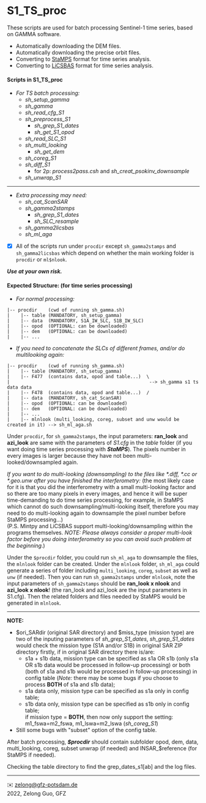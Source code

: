 # S1_TS_proc #

These scripts are used for batch processing Sentinel-1 time series, based on GAMMA software.

- Automatically downloading the DEM files.
- Automatically downloading the precise orbit files.
- Converting to [StaMPS](https://github.com/dbekaert/StaMPS) format for time series analysis.
- Converting to [LiCSBAS](https://github.com/yumorishita/LiCSBAS) format for time series analysis.

#### Scripts in S1_TS_proc ####
- *For TS batch processing:*
  - *sh_setup_gamma*
  - *sh_gamma*
  - *sh_read_cfg_S1*
  - *sh_preprocess_S1*  
    - *sh_grep_S1_dates*
    - *sh_get_S1_opod*
  - *sh_read_SLC_S1*
  - *sh_multi_looking*  
    - *sh_get_dem*
  - *sh_coreg_S1*
  - *sh_diff_S1*
    - for 2p: *process2pass.csh* and *sh_creat_psokinv_downsample*
  - *sh_unwrap_S1*  

---

- *Extra processing may need:*
  - *sh_cat_ScanSAR*
  - *sh_gamma2stamps*  
    - *sh_grep_S1_dates*
    - *sh_SLC_resample*
  - *sh_gamma2licsbas*
  - *sh_ml_aga*  
    
- [x]  All of the scripts run under `procdir` except `sh_gamma2stamps` and `sh_gamma2licsbas` which depend on whether the main working folder is `procdir` or `ml$nlook`.

***Use at your own risk.***

#### Expected Structure: (for time series processing) ####
- *For normal processing:*  
```
|-- procdir    (cwd of running sh_gamma.sh)
|    |-- table (MANDATORY, sh_setup_gamma)   
|    |-- data  (MANDATORY, S1A_IW_SLC, S1B_IW_SLC)  
|    |-- opod  (OPTIONAL: can be downloaded)  
|    |-- dem   (OPTIONAL: can be downloaded)  
|    |-- ...  
```
- *If you need to concatenate the SLCs of different frames, and/or do multilooking again:*  
```
|-- procdir    (cwd of running sh_gamma.sh)
|    |-- table (MANDATORY, sh_setup_gamma)   
|    |-- F477  (contains data, opod and table...)  \  
|                                                   --> sh_gamma s1 ts data data   
|    |-- F478  (contains data, opod and table...)  /  
|    |-- data  (MANDATORY, sh_cat_ScanSAR)   
|    |-- opod  (OPTIONAL: can be downloaded)  
|    |-- dem   (OPTIONAL: can be downloaded)  
|    |-- ...
|    |-- mlnlook (multi_looking, coreg, subset and unw would be created in it) --> sh_ml_aga.sh  
```
  Under `procdir`, for `sh_gamma2stamps`, the input parameters: **ran_look** and **azi_look** are same with the parameters of *S1.cfg* in the *table* folder (if you want doing time series processing with ***StaMPS***). The pixels number in every images is larger because they have not been multi-looked/downsampled again.


*If you want to do multi-looking (downsampling) to the files like \*.diff, \*.cc or \*.geo.unw after you have finished the interferometry:* (the most likely case for it is that you did the interferometry with a small multi-looking factor and so there are too many pixels in every images, and hence it will be super time-demanding to do time series processing, for example, in StaMPS which cannot do such downsampling/multi-looking itself, therefore you may need to do multi-looking again to downsample the pixel number before StaMPS processing...)  
(P.S. Mintpy and LiCSBAS support multi-looking/downsampling within the programs themselves. *NOTE: Please always consider a proper multi-look factor before you doing interferometry so you can avoid such problem at the beginning*.)  

Under the `$procdir` folder, you could run `sh_ml_aga` to downsample the files, the `mlnlook` folder can be created. Under the `mlnlook` folder, `sh_ml_aga` could generate a series of folder including `multi_looking`, `coreg`, `subset` as well as `unw` (if needed). Then you can run `sh_gamma2stamps` under `mlnlook`, note the input parameters of `sh_gamma2stamps` should be **ran_look x nlook** and **azi_look x nlook**! (the ran_look and azi_look are the input parameters in S1.cfg). Then the related folders and files needed by StaMPS would be generated in `mlnlook`.

-------

**NOTE:**  
- \$ori_SARdir (original SAR directory) and \$miss_type (mission type) are two of the inputing parameters of *sh_grep_S1_dates*, *sh_grep_S1_dates* would check the mission type (S1A and/or S1B) in original SAR ZIP directory firstly, if in original SAR directory there is/are:  
  - s1a + s1b data, mission type can be specified as s1a OR s1b (only s1a OR s1b data would be processed in follow-up processing) or both (both of s1a and s1b would be processed in follow-up processing) in config table (*Note:* there may be some bugs if you choose to process **BOTH** of s1a and s1b data);  
  - s1a data only, mission type can be specified as s1a only in config table;  
  - s1b data only, mission type can be specified as s1b only in config table;  
   if mission type = **BOTH**, then now only support the setting: m1_fswa=m2_fswa, m1_lswa=m2_lswa (*sh_coreg_S1*)
- Still some bugs with "subset" option of the config table.
	
	
After batch processing, ***\$procdir*** should contain subfolder opod, dem, data, multi_looking, coreg, subset unwrap (if needed) and INSAR_$reference (for StaMPS if needed).
	
Checking the table directory to find the grep_dates_s1[ab] and the log files.

------
:envelope: zelong@gfz-potsdam.de  
2022, Zelong Guo, GFZ
